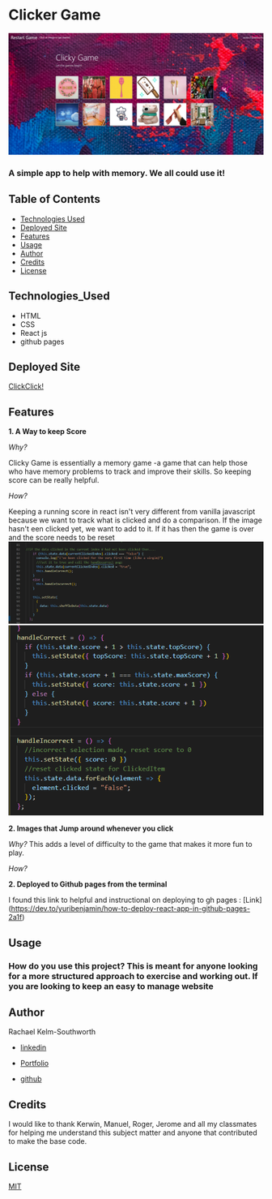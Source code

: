 # Clicker Game
![Clicker Game](Images/MainPage.png)

### A simple app to help with memory. We all could use it! 

## Table of Contents
* [Technologies Used](Technologies_Used)
* [Deployed Site](Deployed)
* [Features](Features)
* [Usage](Usage)
* [Author](Author)
* [Credits](Credits)
* [License](License)

## Technologies_Used
* HTML 
* CSS
* React js
* github pages


## Deployed Site
[ClickClick!]( https://rksouth.github.io/Clicker-Game/)

## Features 


__1. A Way to keep Score__

*Why?*

Clicky Game is essentially a memory game -a game that can help those who have memory problems to track and improve their skills. So keeping score can be really helpful.

*How?*

Keeping a running score in react isn't very different from vanilla javascript because we want to track what is clicked and do a comparison. If the image hasn't een clicked yet, we want to add to it. If it has then the game is over and the score needs to be reset 
![Compare](Images/ScoreTracking1.png)
![Handle](Images/ScoreTracking2.png)
 
__2. Images that Jump around whenever you click__

*Why?*
This adds a level of difficulty to the game that makes it more fun to play.

*How?*

__2. Deployed to Github pages from the terminal__

I found this link to helpful and instructional on deploying to gh pages : [Link] (https://dev.to/yuribenjamin/how-to-deploy-react-app-in-github-pages-2a1f)

## Usage
### How do you use this project? This is meant for anyone looking for a more structured approach to exercise and working out. If you are looking to keep an easy to manage website 
 
## Author 
Rachael Kelm-Southworth

* [linkedin](https://www.linkedin.com/in/rachael-kelm-southworth-87a3831b3) 

* [Portfolio](https://rksouth.github.io/Portfolio/ )

* [github](https://github.com/RKSouth/)

 ## Credits

I would like to thank Kerwin, Manuel, Roger, Jerome and all my classmates for helping me understand this subject matter and anyone that contributed to make the base code.

## License
[MIT](https://choosealicense.com/licenses/mit/)



